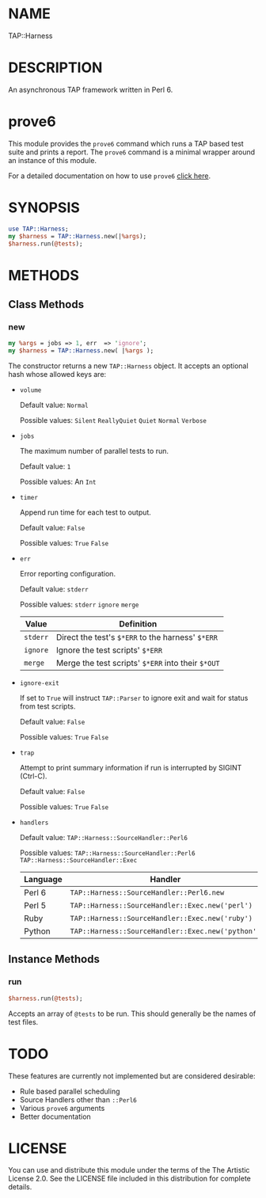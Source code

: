 # NAME

TAP::Harness

# DESCRIPTION

An asynchronous TAP framework written in Perl 6.

# prove6

This module provides the `prove6` command which runs a TAP based test suite and prints a report.
The `prove6` command is a minimal wrapper around an instance of this module.

For a detailed documentation on how to use `prove6` [click here](./bin/README.md).

# SYNOPSIS

```Perl 6
use TAP::Harness;
my $harness = TAP::Harness.new(|%args);
$harness.run(@tests);
```

# METHODS

## Class Methods

### new

```Perl 6
my %args = jobs => 1, err  => 'ignore';
my $harness = TAP::Harness.new( |%args );
```

The constructor returns a new `TAP::Harness` object.
It accepts an optional hash whose allowed keys are:

* `volume`

  Default value: `Normal`

  Possible values: `Silent` `ReallyQuiet` `Quiet` `Normal` `Verbose`
* `jobs`

  The maximum number of parallel tests to run.

  Default value: `1`

  Possible values: An `Int`
* `timer`

  Append run time for each test to output.

  Default value: `False`

  Possible values: `True` `False`
* `err`

  Error reporting configuration.

  Default value: `stderr`

  Possible values: `stderr` `ignore` `merge`

  |Value   |Definition                                        |
  |--------|--------------------------------------------------|
  |`stderr`|Direct the test's `$*ERR` to the harness' `$*ERR` |
  |`ignore`|Ignore the test scripts' `$*ERR`                  |
  |`merge` |Merge the test scripts' `$*ERR` into their `$*OUT`|
* `ignore-exit`

  If set to `True` will instruct `TAP::Parser` to ignore exit and wait for status from test scripts.

  Default value: `False`

  Possible values: `True` `False`
* `trap`

  Attempt to print summary information if run is interrupted by SIGINT (Ctrl-C).

  Default value: `False`

  Possible values: `True` `False`
* `handlers`

  Default value: `TAP::Harness::SourceHandler::Perl6`

  Possible values: `TAP::Harness::SourceHandler::Perl6`
  `TAP::Harness::SourceHandler::Exec`

  |Language|Handler                                          |
  |--------|-------------------------------------------------|
  |Perl 6  |`TAP::Harness::SourceHandler::Perl6.new`         |
  |Perl 5  |`TAP::Harness::SourceHandler::Exec.new('perl')`  |
  |Ruby    |`TAP::Harness::SourceHandler::Exec.new('ruby')`  |
  |Python  |`TAP::Harness::SourceHandler::Exec.new('python')`|

## Instance Methods

### run

```Perl 6
$harness.run(@tests);
```

Accepts an array of `@tests` to be run. This should generally be the names of test files.

# TODO

These features are currently not implemented but are considered desirable:

 * Rule based parallel scheduling
 * Source Handlers other than `::Perl6`
 * Various `prove6` arguments
 * Better documentation

 # LICENSE

You can use and distribute this module under the terms of the The Artistic License 2.0. See the LICENSE file included in this distribution for complete details.
